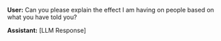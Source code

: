 **User:**
Can you please explain the effect I am having on people based on what you have told you?

**Assistant:**
[LLM Response]


